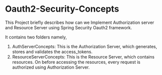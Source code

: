 # Oauth2-Security-Concepts

This Project briefly describes how can we Implement Authorization server and Resource Server using Spring Security Oauth2 framework.

It contains two folders namely, 
1. AuthServerConcepts: This is the Authorization Server, which generates, stores and validates the access_tokens.
2. ResourceServerConcepts: This is the Resource Server, which contains resources. On before accessing the resources, every request is authorized using Authorization Server.
